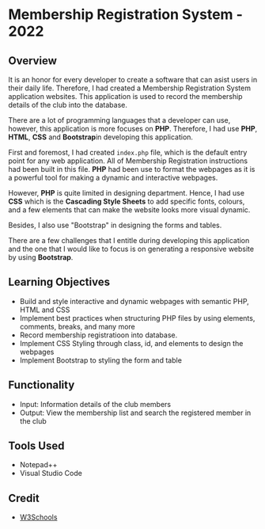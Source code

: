 # Membership Registration System - 2022

## Overview

It is an honor for every developer to create a software that can asist users in their daily life. Therefore, I had created a Membership Registration System application websites. This application is used to record the membership details of the club into the database.  

There are a lot of programming languages that a developer can use, however, this application is more focuses on **PHP**. Therefore, I had use **PHP**, **HTML**, **CSS** and **Bootstrap**in developing this application.  

First and foremost, I had created `index.php` file, which is the default entry point for any web application. All of Membership Registration instructions had been built in this file. **PHP** had been use to format the webpages as it is a powerful tool for making a dynamic and interactive webpages. 

However, **PHP** is quite limited in designing department. Hence, I had use **CSS** which is the **Cascading Style Sheets** to add specific fonts, colours, and a few elements that can make the website looks more visual dynamic.

Besides, I also use "Bootstrap" in designing the forms and tables. 

There are a few challenges that I entitle during developing this application and the one that I would like to focus is on generating a responsive website by using **Bootstrap**.       

## Learning Objectives

* Build and style interactive and dynamic webpages with semantic PHP, HTML and CSS
* Implement best practices when structuring PHP files by using elements, comments, breaks, and many more
* Record membership registratioon into database.
* Implement CSS Styling through class, id, and elements to design the webpages
* Implement Bootstrap to styling the form and table

## Functionality

* Input: Information details of the club members
* Output: View the membership list and search the registered member in the club

## Tools Used

* Notepad++
* Visual Studio Code

## Credit

* [W3Schools](https://www.w3schools.com/default.asp)

